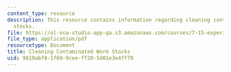 ```yaml
---
content_type: resource
description: This resource contains information regarding cleaning contaminated worm
  stocks.
file: https://ol-ocw-studio-app-qa.s3.amazonaws.com/courses/7-15-experimental-molecular-genetics-spring-2015/9819abf81f699ceeff205d01e3e4ff79_MIT7_15S15_Cleaning.pdf
file_type: application/pdf
resourcetype: Document
title: Cleaning Contaminated Worm Stocks
uid: 9819abf8-1f69-9cee-ff20-5d01e3e4ff79
---
```

